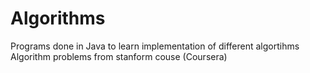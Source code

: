 # Algorithms
Programs done in Java to learn implementation of different algortihms
Algorithm problems from stanform couse (Coursera)
